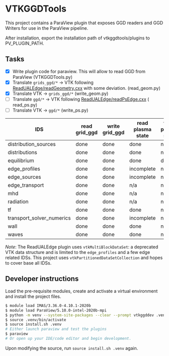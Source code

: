 VTKGGDTools
===========

This project contains a ParaView plugin that exposes GGD readers and GGD Writers for use in the ParaView pipeline.

After installation, export the installation path of vtkggdtools/plugins to PV_PLUGIN_PATH.

Tasks
-----

- [x] Write plugin code for paraview. This will allow to read GGD from ParaView (VTKGGDTools.py)
- [x] Translate `grids_ggd/*` -> VTK
  following [ReadUALEdge/readGeometry.cxx](https://git.iter.org/projects/BND/repos/solps-gui/browse/src/plugins/paraview/readGmtryEdge.cxx)
  with some deviation. (read_geom.py)
- [x] Translate VTK -> `grids_ggd/*` (write_geom.py)
- [ ] Translate `ggd/*` -> VTK
  following [ReadUALEdge/readPsEdge.cxx](https://git.iter.org/projects/BND/repos/solps-gui/browse/src/plugins/paraview/readPsEdge.cxx) (
  read_ps.py)
- [ ] Translate VTK -> `ggd/*` (write_ps.py)

|IDS|  read grid_ggd| write grid_ggd| read plasma state| write plasma state|
|---|---|---|---|---|
|distribution_sources|done|done|done|n/a
|distributions | done |done|done|n/a
|equilibrium| done |done|done|done
|edge_profiles| done  |done|incomplete|n/a
|edge_sources| done  |done|incomplete|n/a
|edge_transport| done  |done|n/a|n/a
|mhd| done  |done|n/a|n/a
|radiation| done  |done|n/a|n/a
|tf| done  |done|done|n/a
|transport_solver_numerics| done  |done|incomplete|n/a
|wall| done  |done|done|n/a
|waves| done  |done|done|n/a

*Note*: The ReadUALEdge plugin uses `vtkMultiBlockDataSet`: a deprecated VTK data structure and is limited to
the `edge_profiles` and a few edge related IDSs. This project uses `vtkPartitionedDataSetCollection` and hopes to cover
base all IDSs.

Developer instructions
----------------------
Load the pre-requisite modules, create and activate a virtual environment and install
the project files.
  ```bash
  $ module load IMAS/3.36.0-4.10.1-2020b
  $ module load ParaView/5.10.0-intel-2020b-mpi
  $ python -m venv --system-site-packages --clear --prompt vtkggddev .venv 
  $ source .venv/bin/activate
  $ source install.sh .venv
  # Either launch paraview and test the plugins
  $ paraview
  # Or open up your IDE/code editor and begin development.
  ```
Upon modifying the source, run `source install.sh .venv` again.
